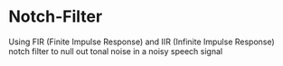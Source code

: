 # Notch-Filter

Using FIR (Finite Impulse Response) and IIR (Infinite Impulse Response) notch filter to null out tonal noise in a noisy speech signal

